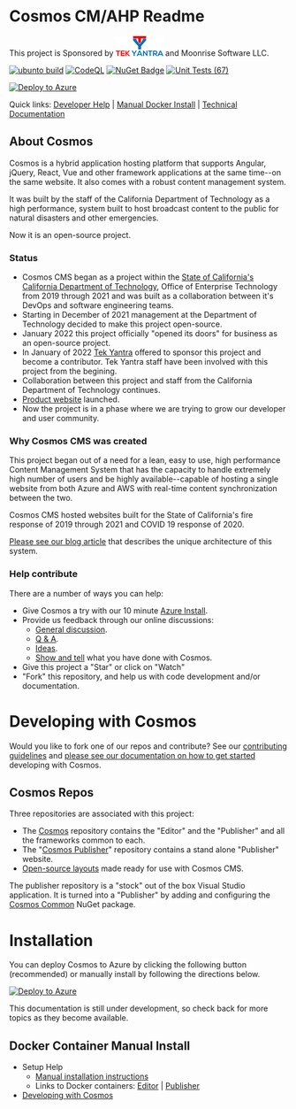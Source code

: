 # Cosmos CM/AHP Readme

This project is Sponsored by  [![Tek Yantra Logo](https://github.com/CosmosSoftware/Cosmos.Cms/blob/main/Documentation/tekyantra.png?raw=true)](https://tekyantra.com/) and Moonrise Software LLC.

[![ubunto build](https://github.com/CosmosSoftware/Cosmos.Cms/actions/workflows/dotnet.yml/badge.svg)](https://github.com/CosmosSoftware/Cosmos.Cms/actions/workflows/dotnet.yml) [![CodeQL](https://github.com/CosmosSoftware/Cosmos.Cms/actions/workflows/codeql-analysis.yml/badge.svg)](https://github.com/CosmosSoftware/Cosmos.Cms/actions/workflows/codeql-analysis.yml) 
[![NuGet Badge](https://buildstats.info/nuget/CDT.Cosmos.Cms.Common)](https://www.nuget.org/packages/CDT.Cosmos.Cms.Common/)
[![Unit Tests (67)](https://github.com/CosmosSoftware/Cosmos.Cms/actions/workflows/unittests.yml/badge.svg)](https://github.com/CosmosSoftware/Cosmos.Cms/actions/workflows/unittests.yml)

[![Deploy to Azure](https://aka.ms/deploytoazurebutton)](https://portal.azure.com/#create/Microsoft.Template/uri/https%3A%2F%2Fraw.githubusercontent.com%2FCosmosSoftware%2FCosmos.Cms%2Fmain%2FAutomation%2FAzure%2Fazuredeploy.json)

Quick links: [Developer Help](https://github.com/CosmosSoftware/Cosmos.Cms/blob/main/Documentation/DevelopingWithCosmos.md) | [Manual Docker Install](https://github.com/CosmosSoftware/Cosmos.Cms/blob/main/README.md#docker-container-manual-install) | [Technical Documentation](https://cosmos.moonrise.net/documentation)

## About Cosmos

Cosmos is a hybrid application hosting platform that supports Angular, jQuery, React, Vue and other framework applications at the same time--on the same website.  It also comes with a robust content management system.

It was built by the staff of the California Department of Technology as a high performance, system built to host broadcast content to the public for natural disasters and other emergencies.

Now it is an open-source project.

### Status

* Cosmos CMS began as a project within the [State of California's](https://www.ca.gov/) [California Department of Technology](https://cdt.ca.gov/), Office of Enterprise Technology from 2019 through 2021 and was built as a collaboration between it's DevOps and software engineering teams.
* Starting in December of 2021 management at the Department of Technology decided to make this project open-source.
* January 2022 this project officially "opened its doors" for business as an open-source project.
* In January of 2022 [Tek Yantra](https://tekyantra.com/) offered to sponsor this project and become a contributor.  Tek Yantra staff have been involved with this project from the begining.
* Collaboration between this project and staff from the California Department of Technology continues.
* [Product website](https://cosmos.moonrise.net/) launched.
* Now the project is in a phase where we are trying to grow our developer and user community.

### Why Cosmos CMS was created

This project began out of a need for a lean, easy to use, high performance Content Management System that has the capacity to handle extremely high number of users and be highly available--capable of hosting a single website from both Azure and AWS with real-time content synchronization between the two.

Cosmos CMS hosted websites built for the State of California's fire response of 2019 through 2021 and COVID 19 response of 2020.

[Please see our blog article](https://cosmos.moonrise.net/blog) that describes the unique architecture of this system.

### Help contribute

There are a number of ways you can help:

* Give Cosmos a try with our 10 minute [Azure Install](https://cosmos.moonrise.net/get_started/install).
* Provide us feedback through our online discussions:
  * [General discussion](https://github.com/CosmosSoftware/Cosmos.Cms/discussions/categories/general).
  * [Q & A](https://github.com/CosmosSoftware/Cosmos.Cms/discussions/categories/q-a).
  * [Ideas](https://github.com/CosmosSoftware/Cosmos.Cms/discussions/categories/ideas).
  * [Show and tell](https://github.com/CosmosSoftware/Cosmos.Cms/discussions/categories/show-and-tell) what you have done with Cosmos.
* Give this project a "Star" or click on "Watch"
* "Fork" this repository, and help us with code development and/or documentation.

# Developing with Cosmos

Would you like to fork one of our repos and contribute? See our [contributing guidelines](https://github.com/CosmosSoftware/Cosmos.Cms/blob/main/CONTRIBUTING.md) and [please see our documentation on how to get started](https://github.com/CosmosSoftware/Cosmos.Cms/blob/main/Documentation/DevelopingWithCosmos.md) developing with Cosmos.

## Cosmos Repos

Three repositories are associated with this project:

* The [Cosmos](https://github.com/CosmosSoftware/Cosmos.Cms) repository contains the "Editor" and the "Publisher" and all the frameworks common to each.
* The "[Cosmos Publisher](https://github.com/CosmosSoftware/Cosmos.Cms.Publisher)" repository contains a stand alone "Publisher" website.
* [Open-source layouts](https://github.com/CosmosSoftware/Cosmos.Starter.Layouts) made ready for use with Cosmos CMS.

The publisher repository is a "stock" out of the box Visual Studio application. It is turned into a "Publisher" by adding and configuring the [Cosmos Common](https://www.nuget.org/packages/CDT.Cosmos.Cms.Common/) NuGet package.

# Installation

You can deploy Cosmos to Azure by clicking the following button (recommended) or manually install by following the directions below.

[![Deploy to Azure](https://aka.ms/deploytoazurebutton)](https://github.com/CosmosSoftware/Cosmos.Cms/blob/main/Documentation/Installation/AzureClickInstall.md)

This documentation is still under development, so check back for more topics as they become available.

## Docker Container Manual Install

* Setup Help
  * [Manual installation instructions](https://github.com/CosmosSoftware/Cosmos.Cms/blob/main/Documentation/Installation/Index.md)
  * Links to Docker containers: [Editor](https://hub.docker.com/repository/docker/toiyabe/cosmoseditor) | [Publisher](https://hub.docker.com/repository/docker/toiyabe/cosmospublisher)
* [Developing with Cosmos](/Documentation/DevelopingWithCosmos.md)

